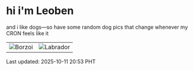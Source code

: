 # hi i'm Leoben

and i like dogs—so have some random dog pics that change whenever my CRON feels like it

|  |  |
|--------|----------|
| ![Borzoi](https://random-dog-vercel.vercel.app/api/random-borzoi?v=1760187204) | ![Labrador](https://random-dog-vercel.vercel.app/api/random-labrador?v=1760187204) |

Last updated: 2025-10-11 20:53 PHT
